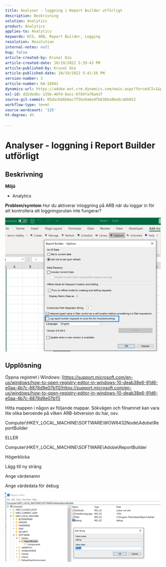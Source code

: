 ```yaml
---
title: Analyser - loggning i Report Builder utförligt
description: Beskrivning
solution: Analytics
product: Analytics
applies-to: Analytics
keywords: KCS, ARB, Report Builder, Logging
resolution: Resolution
internal-notes: null
bug: false
article-created-by: Krunal Oza
article-created-date: 10/19/2022 5:39:43 PM
article-published-by: Krunal Oza
article-published-date: 10/19/2022 5:41:56 PM
version-number: 3
article-number: KA-16942
dynamics-url: https://adobe-ent.crm.dynamics.com/main.aspx?forceUCI=1&pagetype=entityrecord&etn=knowledgearticle&id=591c0901-d54f-ed11-bba2-00224808679b
exl-id: dd2dedbc-135b-46fd-8acc-6f84fa76a41f
source-git-commit: 05dacbb6b8ac7f5ba9a6edfb63bba9bedcabb653
workflow-type: tm+mt
source-wordcount: '125'
ht-degree: 4%

---
```


# Analyser - loggning i Report Builder utförligt

## Beskrivning

<b>Miljö</b>
- Analytics 



<b>Problem/symtom</b>
Hur du aktiverar inloggning på ARB när du loggar in för att kontrollera att loggningsrutan inte fungerar?



![](assets/___5b1c0901-d54f-ed11-bba2-00224808679b___.png)


## Upplösning




Öppna registret i Windows: [https://support.microsoft.com/en-us/windows/how-to-open-registry-editor-in-windows-10-deab38e6-91d6-e0aa-4b7c-8878d9e07b11](https://support.microsoft.com/en-us/windows/how-to-open-registry-editor-in-windows-10-deab38e6-91d6-e0aa-4b7c-8878d9e07b11)

Hitta mappen i någon av följande mappar. Sökvägen och filnamnet kan vara lite olika beroende på vilken ARB-bitversion du har, osv.

Computer\HKEY_LOCAL_MACHINE\SOFTWARE\WOW6432Node\Adobe\ReportBuilder

ELLER

Computer\HKEY_LOCAL_MACHINE\SOFTWARE\Adobe\ReportBuilder

Högerklicka

Lägg till ny sträng

Ange värdenamn

Ange värdedata för debug

![](assets/066ee289-0b9e-eb11-b1ac-000d3a3684a8.png)
